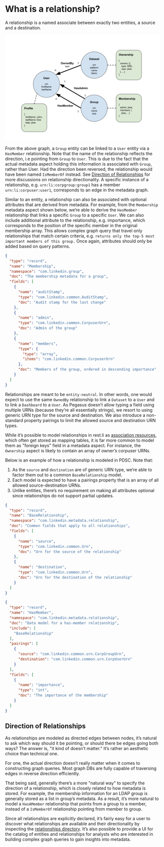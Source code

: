 # What is a relationship?

A relationship is a named associate between exactly two entities, a source and a destination. 

![metadata-modeling](../imgs/metadata-modeling.png)

From the above graph, a `Group` entity can be linked to a `User` entity via a `HasMember` relationship. 
Note that the name of the relationship reflects the direction, i.e pointing from `Group` to `User`. 
This is due to the fact that the actual metadata aspect holding this information is associated with `Group`, rather than User. 
Had the direction been reversed, the relationship would have been named `IsMemberOf` instead. 
See [Direction of Relationships](#direction-of-relationships) for more discussions on relationship directionality. 
A specific instance of a relationship, e.g. `urn:li:corpgroup:group1` has a member `urn:li:corpuser:user1`, 
corresponds to an edge in the metadata graph.

Similar to an entity, a relationship can also be associated with optional attributes that are derived from metadata. 
For example, from the `Membership` metadata aspect shown below, we’re able to derive the `HasMember` relationship that links a specific `Group` to a specific `User`. 
We can also include additional attribute to the relationship, e.g. importance, which corresponds to the position of the specific member in the original membership array. 
This allows complex graph query that travel only relationships that match certain criteria, e.g. `returns only the top-5 most important members of this group.` 
Once again, attributes should only be added based on query patterns.

```json
{
  "type": "record",
  "name": "Membership",
  "namespace": "com.linkedin.group",
  "doc": "The membership metadata for a group",
  "fields": [
    {
      "name": "auditStamp",
      "type": "com.linkedin.common.AuditStamp",
      "doc": "Audit stamp for the last change"
    },
    {
      "name": "admin",
      "type": "com.linkedin.common.CorpuserUrn",
      "doc": "Admin of the group"
    },
    {
      "name": "members",
      "type": {
        "type": "array",
        "items": "com.linkedin.common.CorpuserUrn"
      },
      "doc": "Members of the group, ordered in descending importance"
    }
  ]
}
```

Relationships are meant to be `entity-neutral`. In other words, one would expect to use the same `OwnedBy` relationship to link a `Dataset` to a `User` and to link a `Dashboard` to a `User`. 
As Pegasus doesn’t allow typing a field using multiple URNs (because they’re all essentially strings), we resort to using generic URN type for the source and destination. 
We also introduce a non-standard property pairings to limit the allowed source and destination URN types.

While it’s possible to model relationships in rest.li as [association resources](https://linkedin.github.io/rest.li/modeling/modeling#association), 
which often get stored as mapping tables, it is far more common to model them as "foreign keys" field in a metadata aspect. 
For instance, the `Ownership` aspect is likely to contain an array of owner’s corpuser URNs.

Below is an example of how a relationship is modeled in PDSC. Note that:
1. As the `source` and `destination` are of generic URN type, we’re able to factor them out to a common `BaseRelationship` model.
2. Each model is expected to have a pairings property that is an array of all allowed source-destination URNs.
3. Unlike entities, there’s no requirement on making all attributes optional since relationships do not support partial updates.

```json
{
  "type": "record",
  "name": "BaseRelationship",
  "namespace": "com.linkedin.metadata.relationship",
  "doc": "Common fields that apply to all relationships",
  "fields": [
    {
      "name": "source",
      "type": "com.linkedin.common.Urn",
      "doc": "Urn for the source of the relationship"
    },
    {
      "name": "destination",
      "type": "com.linkedin.common.Urn",
      "doc": "Urn for the destination of the relationship"
    }
  ]
}
```

```json
{
  "type": "record",
  "name": "HasMember",
  "namespace": "com.linkedin.metadata.relationship",
  "doc": "Data model for a has-member relationship",
  "include": [
    "BaseRelationship"
  ],
  "pairings": [
    {
      "source": "com.linkedin.common.urn.CorpGroupUrn",
      "destination": "com.linkedin.common.urn.CorpUserUrn"
    }
  ],
  "fields": [
    {
      "name": "importance",
      "type": "int",
      "doc": "The importance of the membership"
    }
  ]
}
```

## Direction of Relationships

As relationships are modeled as directed edges between nodes, it’s natural to ask which way should it be pointing, 
or should there be edges going both ways? The answer is, "it kind of doesn’t matter." It’s rather an aesthetic choice than technical one. 

For one, the actual direction doesn’t really matter when it comes to constructing graph queries. Most graph DBs are fully capable of traversing edges in reverse direction efficiently.

That being said, generally there’s a more "natural way" to specify the direction of a relationship, which is closely related to how metadata is stored. For example, the membership information for an LDAP group is generally stored as a list in group’s metadata. As a result, it’s more natural to model a `HasAMember` relationship that points from a group to a member, instead of a `IsMemberOf` relationship pointing from member to group.

Since all relationships are explicitly declared, it’s fairly easy for a user to discover what relationships are available and their directionality by inspecting 
the [relationships directory](../../metadata-models/src/main/pegasus/com/linkedin/metadata/relationship). It’s also possible to provide a UI for the catalog of entities and relationships for analysts who are interested in building complex graph queries to gain insights into metadata.
